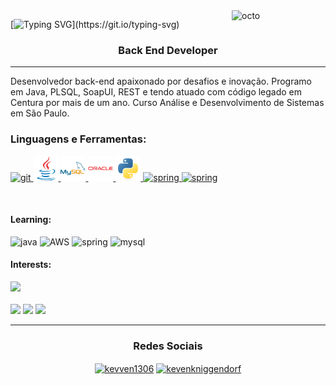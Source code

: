 <img src="https://github.com/Rishit-dagli/Rishit-dagli/blob/master/images/octocat-anime.gif" min-width="400px" max-width="400px" width="150px" align="right" alt="octo">


[![Typing SVG](https://readme-typing-svg.demolab.com?font=Fira+Code&size=32&pause=1000&color=34C028&center=true&vCenter=true&random=false&width=1000&separator=%3C&lines=System.out.println(%22Hello+World%22);%3COl%C3%A1+%F0%9F%98%8E+Eu+sou+o+Keven!)](https://git.io/typing-svg)

<h3 align="center">Back End Developer</h3>

-----------------------------
Desenvolvedor back-end apaixonado por desafios e inovação. Programo em Java, PLSQL, SoapUI, REST e tendo atuado com código legado em Centura por mais de um ano. Curso Análise e Desenvolvimento de Sistemas em São Paulo.

<h3 align="left">Linguagens e Ferramentas:</h3>
<p align="left"> 
  <a href="https://git-scm.com/" target="_blank" rel="noreferrer"> 
  <img src="https://www.vectorlogo.zone/logos/git-scm/git-scm-icon.svg" alt="git" width="40" height="40"/> </a> 
  <a href="https://www.java.com" target="_blank" rel="noreferrer"> 
    <img src="https://raw.githubusercontent.com/devicons/devicon/master/icons/java/java-original.svg" alt="java" width="40" height="40"/> </a> 
  <a href="https://www.mysql.com/" target="_blank" rel="noreferrer"> 
    <img src="https://raw.githubusercontent.com/devicons/devicon/master/icons/mysql/mysql-original-wordmark.svg" alt="mysql" width="40" height="40"/> </a> 
  <a href="https://www.oracle.com/" target="_blank" rel="noreferrer"> 
    <img src="https://raw.githubusercontent.com/devicons/devicon/master/icons/oracle/oracle-original.svg" alt="oracle" width="40" height="40"/> </a> 
  <a href="https://www.python.org" target="_blank" rel="noreferrer"> 
      <img src="https://raw.githubusercontent.com/devicons/devicon/master/icons/python/python-original.svg" alt="python" width="40" height="40"/> </a> 
  <a href="https://spring.io/" target="_blank" rel="noreferrer"> 
        <img src="https://www.vectorlogo.zone/logos/springio/springio-icon.svg" alt="spring" width="40" height="40"/> </a> 
    <a href="" rel="noreferrer"> 
        <img src="https://cdn.icon-icons.com/icons2/1381/PNG/512/soapui_93772.png" alt="spring" width="40" height="40"/> </a> 
</p>

<br>

#### Learning:
<div>
<img height="48px" alt="java" src="https://cdn.jsdelivr.net/gh/devicons/devicon@latest/icons/java/java-plain-wordmark.svg" />
<img height="48px" width="48px" alt="AWS" src="https://cdn.jsdelivr.net/gh/devicons/devicon@latest/icons/amazonwebservices/amazonwebservices-plain-wordmark.svg" />
<img height="48px" alt="spring" src="https://cdn.jsdelivr.net/gh/devicons/devicon@latest/icons/spring/spring-original-wordmark.svg" />
<img height="48px" alt="mysql" src="https://cdn.jsdelivr.net/gh/devicons/devicon@latest/icons/mysql/mysql-plain-wordmark.svg" />
</div>

#### Interests:
<div>         
<img height="48px" src="https://skillicons.dev/icons?i=ruby,rails,wordpress,webflow" />
</div>

<br>

<div>
<img src="https://github-readme-stats.vercel.app/api?username=keven-kniggendorf&theme=vue-dark&show_icons=true&hide_border=true&count_private=true" width="30%"/> 
<img src="https://github-readme-streak-stats.herokuapp.com/?user=keven-kniggendorf&theme=vue-dark&hide_border=true" width="30%"/> 
<img src="https://github-readme-stats.vercel.app/api/top-langs/?username=keven-kniggendorf&theme=vue-dark&show_icons=true&hide_border=true&layout=compact" width="30%"/> 
</div>

-----------------------------

<h3 align="center">Redes Sociais</h3>
<p align="center">
<a href="https://twitter.com/kevven1306" target="blank">
  <img align="center" src="https://raw.githubusercontent.com/rahuldkjain/github-profile-readme-generator/master/src/images/icons/Social/twitter.svg" alt="kevven1306" height="30" width="40" /></a>
<a href="https://linkedin.com/in/kevenkniggendorf" target="blank">
  <img align="center" src="https://raw.githubusercontent.com/rahuldkjain/github-profile-readme-generator/master/src/images/icons/Social/linked-in-alt.svg" alt="kevenkniggendorf" height="30" width="40" /></a>
</p>


